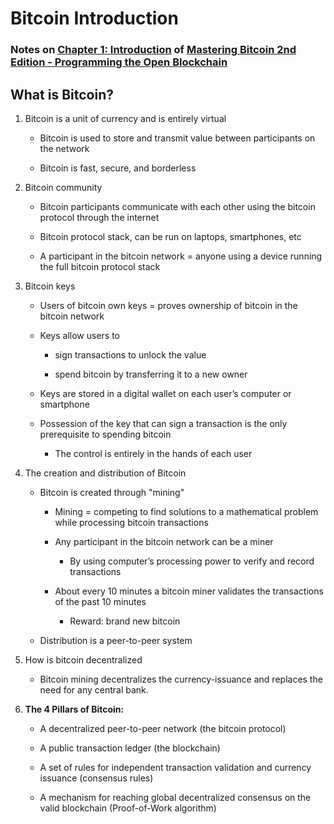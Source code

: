 
# Bitcoin Introduction

### Notes on [Chapter 1: Introduction](https://github.com/bitcoinbook/bitcoinbook/blob/develop/ch01.asciidoc) of [Mastering Bitcoin 2nd Edition - Programming the Open Blockchain](https://github.com/bitcoinbook/bitcoinbook)

## What is Bitcoin?
1. Bitcoin is a unit of currency and is entirely virtual
	* Bitcoin is used to store and transmit value between participants on the network

	* Bitcoin is fast, secure, and borderless
2. Bitcoin community
	* Bitcoin participants communicate with each other using the bitcoin protocol through the internet

	* Bitcoin protocol stack, can be run on laptops, smartphones, etc 

	* A participant in the bitcoin network = anyone using a device running the full bitcoin protocol stack

3. Bitcoin keys
	* Users of bitcoin own keys = proves ownership of bitcoin in the bitcoin network

	* Keys allow users to 
		- sign transactions to unlock the value 

		- spend bitcoin by transferring it to a new owner

	* Keys are stored in a digital wallet on each user’s computer or smartphone

	* Possession of the key that can sign a transaction is the only prerequisite to spending bitcoin 

		- The control is entirely in the hands of each user
4. The creation and distribution of Bitcoin
	* Bitcoin is created through "mining" 

		- Mining = competing to find solutions to a mathematical problem while processing bitcoin transactions 

		- Any participant in the bitcoin network can be a miner
			- By using computer’s processing power to verify and record transactions
		- About every 10 minutes a bitcoin miner validates the transactions of the past 10 minutes 
			- Reward: brand new bitcoin 
	* Distribution is a peer-to-peer system
5. How is bitcoin decentralized
	* Bitcoin mining decentralizes the currency-issuance and  replaces the need for any central bank.
	
6. **The 4 Pillars of Bitcoin:** 
	* A decentralized peer-to-peer network (the bitcoin protocol)

	* A public transaction ledger (the blockchain)

	* A set of rules for independent transaction validation and currency issuance (consensus rules)

	* A mechanism for reaching global decentralized consensus on the valid blockchain (Proof-of-Work algorithm)

	
